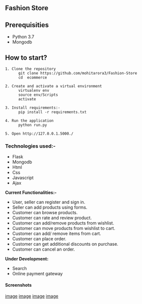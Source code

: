    ## Fashion Store 


## Prerequisities
- Python 3.7
- Mongodb

## How to start?
```
1. Clone the repository
      git clone https://github.com/mohitarora3/Fashion-Store
      cd  ecommerce

2. Create and activate a virtual environment
      virtualenv env 
      source env/Scripts
      activate
   
3. Install requirements:-
      pip install -r requirements.txt
    
4. Run the application
      python run.py
      
5. Open http://127.0.0.1.5000./

```

### Technologies used:-
 - Flask
 - Mongodb
 - Html
 - Css
 - Javascript
 - Ajax

  
 **Current Functionalities:-**
- User, seller can register and sign in.
- Seller can add products using forms.
- Customer can browse products.
- Customer can rate and review product.
- Customer can add/remove products from wishlist.
- Customer can move products from wishlist to cart.
- Customer can add/ remove items from cart.
- Customer can place order.
- Customer can get additional discounts on purchase.
- Customer can cancel an order.

**Under Development:**
- Search
- Online payment gateway

#### Screenshots
[image](screenshots/fashion1.png) [image](screenshots/fashion2.png) [image](screenshots/fashion3.png) [image](screenshots/fashion4.png)
